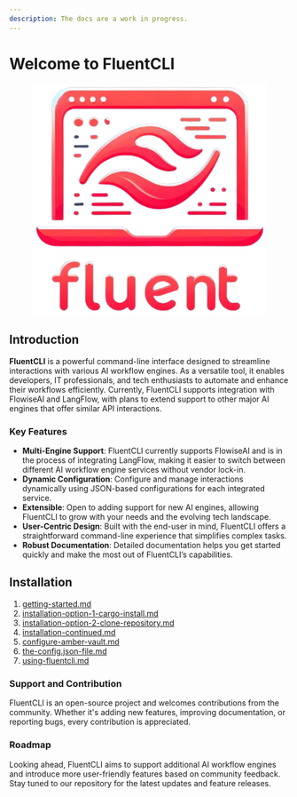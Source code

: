 ```yaml
---
description: The docs are a work in progress.
---
```


# Welcome to FluentCLI

<figure><img src=".gitbook/assets/fluent_logo_small-removebg-preview.png" alt=""><figcaption></figcaption></figure>

## Introduction

**FluentCLI** is a powerful command-line interface designed to streamline interactions with various AI workflow engines. As a versatile tool, it enables developers, IT professionals, and tech enthusiasts to automate and enhance their workflows efficiently. Currently, FluentCLI supports integration with FlowiseAI and LangFlow, with plans to extend support to other major AI engines that offer similar API interactions.

### Key Features

* **Multi-Engine Support**: FluentCLI currently supports FlowiseAI and is in the process of integrating LangFlow, making it easier to switch between different AI workflow engine services without vendor lock-in.
* **Dynamic Configuration**: Configure and manage interactions dynamically using JSON-based configurations for each integrated service.
* **Extensible**: Open to adding support for new AI engines, allowing FluentCLI to grow with your needs and the evolving tech landscape.
* **User-Centric Design**: Built with the end-user in mind, FluentCLI offers a straightforward command-line experience that simplifies complex tasks.
* **Robust Documentation**: Detailed documentation helps you get started quickly and make the most out of FluentCLI’s capabilities.

## Installation

1. [getting-started.md](getting-started.md "mention")
2. [installation-option-1-cargo-install.md](installation-option-1-cargo-install.md "mention")
3. [installation-option-2-clone-repository.md](installation-option-2-clone-repository.md "mention")
4. [installation-continued.md](installation-continued.md "mention")
5. [configure-amber-vault.md](configure-amber-vault.md "mention")
6. [the-config.json-file.md](the-config.json-file.md "mention")
7. [using-fluentcli.md](using-fluentcli.md "mention")



### Support and Contribution

FluentCLI is an open-source project and welcomes contributions from the community. Whether it's adding new features, improving documentation, or reporting bugs, every contribution is appreciated.

### Roadmap

Looking ahead, FluentCLI aims to support additional AI workflow engines and introduce more user-friendly features based on community feedback. Stay tuned to our repository for the latest updates and feature releases.

